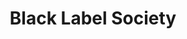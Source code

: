 ---
title: "Black Label Society"
summary: "American heavy metal band formed in 1998 in Los Angeles by , also the guitarist of ."
image: "black-label-society.jpg"
---